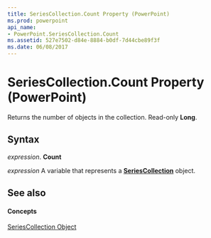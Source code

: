 ```yaml
---
title: SeriesCollection.Count Property (PowerPoint)
ms.prod: powerpoint
api_name:
- PowerPoint.SeriesCollection.Count
ms.assetid: 527e7502-d84e-8884-b0df-7d44cbe89f3f
ms.date: 06/08/2017
---
```



# SeriesCollection.Count Property (PowerPoint)

Returns the number of objects in the collection. Read-only  **Long**.


## Syntax

 _expression_. **Count**

 _expression_ A variable that represents a **[SeriesCollection](seriescollection-object-powerpoint.md)** object.


## See also


#### Concepts


[SeriesCollection Object](seriescollection-object-powerpoint.md)

